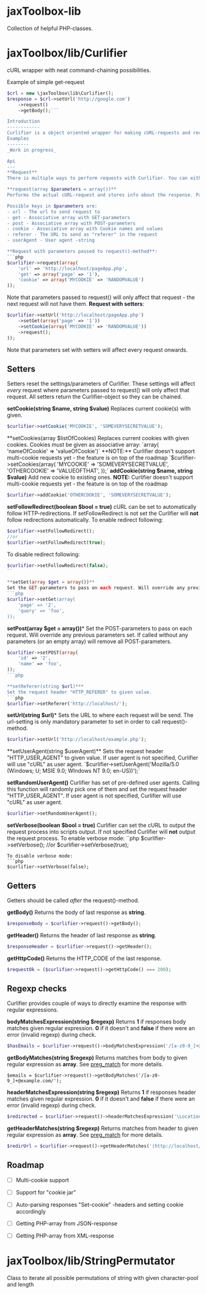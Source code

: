 jaxToolbox-lib
==============

Collection of helpful PHP-classes.

jaxToolbox/lib/Curlifier
========================
cURL wrapper with neat command-chaining possibilities.

Example of simple get-request
```php
$crl = new \jaxToolbox\lib\Curlifier();
$response = $crl->setUrl('http://google.com')
	->request()
	->getBody();```

Introduction
------------
Curlifier is a object oriented wrapper for making cURL-requests and receiving the response. It supports method chaining, post- and get-requests, cookies and custom user-agents. It also provides interface to validate responses header and body against given regexpes.
Examples
--------
_Work in progress_

Api
---
**Request**
There is multiple ways to perform requests with Curlifier. You can either set all required parameters with setters (see below) or pass them as parameter to the request()-method. Or you can mix the two ways.

**request(array $parameters = array())**
Performs the actual cURL-request and stores info about the response. Parameters to request() are optional but user _must_ provide URL either directly to request() or via setUrl()-method. Request will return the Curlifier-object so the actions after request() can be chained. This method will throw **CurlifierException** if URL is not provided.

Possible keys in $parameters are:
- url - The url to send request to
- get - Associative array with GET-parameters
- post - Associative array with POST-parameters
- cookie - Associative array with Cookie names and values
- referer - The URL to send as "referer" in the request
- userAgent - User agent -string

**Request with parameters passed to request()-method**:
```php
$curlifier->request(array(
    'url' => 'http://localhost/pageApp.php',
    'get' => array('page' => '1'),
    'cookie' => array('MYCOOKIE' => 'RANDOMVALUE')
));
```
Note that parameters passed to request() will only affect that request - the next request will not have them.
**Request with setters**:
```php
$curlifier->setUrl('http://localhost/pageApp.php')
    ->setGet(array('page' => '1'))
    ->setCookie(array('MYCOOKIE' => 'RANDOMVALUE'))
    ->request();
));
```
Note that parameters set with setters will affect every request onwards.

Setters
-------
Setters reset the settings/parameters of Curlifier. These settings will affect _every_ request where parameters passed to request() will only affect that request. All setters return the Curlifier-object so they can be chained.

**setCookie(string $name, string $value)**
Replaces current cookie(s) with given.
```php
$curlifier->setCookie('MYCOOKIE', 'SOMEVERYSECRETVALUE');
```

**setCookies(array $listOfCookies)
Replaces current cookies with given cookies. Cookies must be given as associative array:
`array( 'nameOfCookie' => 'valueOfCookie')`
**NOTE:** Curlifier doesn't support multi-cookie requests yet - the feature is on top of the roadmap
`$curlifier->setCookies(array(
    'MYCOOKIE' => 'SOMEVERYSECRETVALUE',
    'OTHERCOOKIE' => 'VALUEOFTHAT',
));`
**addCookie(string $name, string $value)**
Add new cookie to existing ones. **NOTE:** Curlifier doesn't support multi-cookie requests yet - the feature is on top of the roadmap
```php
$curlifier->addCookie('OTHERCOOKIE', 'SOMEVERYSECRETVALUE');
```

**setFollowRedirect(boolean $bool = true)**
cURL can be set to automatically follow HTTP-redirections. If setFollowRedirect is not set the Curlifier will **not** follow redirections automatically.
To enable redirect following:
```php
$curlifier->setFollowRedirect();
//or
$curlifier->setFollowRedirect(true);
```
To disable redirect following:
```php
$curlifier->setFollowRedirect(false);
``

**setGet(array $get = array())**
Set the GET-parameters to pass on each request. Will override any previous parameters set. If called without any parameters (or an empty array) will remove all GET-parameters.
```php
$curlifier->setGet(array(
    'page' => '2',
    'query' => 'foo',
));
```

**setPost(array $get = array())***
Set the POST-parameters to pass on each request. Will override any previous parameters set. If called without any parameters (or an empty array) will remove all POST-parameters.
```php
$curlifier->setPOST(array(
    'id' => '2',
    'name' => 'foo',
));
```php

**setReferer(string $url)***
Set the request header "HTTP_REFERER" to given value.
```php
$curlifier->setReferer('http://localhost/');
```

**setUrl(string $url)***
Sets the URL to where each request will be send. The url-setting is only mandatory parameter to set in order to call request()-method.
```php
$curlifier->setUrl('http://localhost/example.php');
```

**setUserAgent(string $userAgent)**
Sets the request header "HTTP_USER_AGENT" to given value. If user agent is not specified, Curlifier will use "cURL" as user agent.
`$curlifier->setUserAgent('Mozilla/5.0 (Windows; U; MSIE 9.0; WIndows NT 9.0; en-US))');`

**setRandomUserAgent()**
Curlifier has set of pre-defined user agents. Calling this function will randomly pick one of them and set the request header "HTTP_USER_AGENT". If user agent is not specified, Curlifier will use "cURL" as user agent.
```php
$curlifier->setRandomUserAgent();
```

**setVerbose(boolean $bool = true)**
Curlifier can set the cURL to output the request process into scripts output. If not specified Curlifier will **not** output the request process.
To enable verbose mode:
``php
$curlifier->setVerbose();
//or
$curlifier->setVerbose(true);
```
To disable verbose mode:
```php
$curlifier->setVerbose(false);
```

Getters
-------
Getters should be called _after_ the request()-method.

**getBody()**
Returns the body of last response as **string**.
```php
$responseBody = $curlifier->request()->getBody();
```


**getHeader()**
Returns the header of last response as **string**.
```php
$responseHeader = $curlifier->request()->getHeader();
```


**getHttpCode()**
Returns the HTTP_CODE of the last response.
```php
$requestOk = ($curlifier->request()->getHttpCode() === 200);
```

Regexp checks
-------------
Curlifier provides couple of ways to directly examine the response with regular expressions.

**bodyMatchesExpression(string $regexp)**
Returns **1** if responses body matches given regular expression. **0** if it doesn't and **false** if there were an error (invalid regexp) during check.
```php
$hasEmails = $curlifier->request()->bodyMatchesExpression('/[a-z0-9_]+@example.com/');
```

**getBodyMatches(string $regexp)**
Returns matches from body to given regular expression as **array**. See [preg_match](http://php.net/preg_match) for more details.
```
$emails = $curlifier->request()->getBodyMatches('/[a-z0-9_]+@example.com/');
```

**headerMatchesExpression(string $regexp)**
Returns **1** if responses header matches given regular expression. **0** if it doesn't and **false** if there were an error (invalid regexp) during check.
```php
$redirected = $curlifier->request()->headerMatchesExpression('\Location: (http(s)?:/)?/[/a-z0-9_]+.html\');
```

**getHeaderMatches(string $regexp)**
Returns matches from header to given regular expression as **array**. See [preg_match](http://php.net/preg_match) for more details.
```php
$redirUrl = $curlifier->request()->getHeaderMatches('|http://localhost/content/fi/[0-9/]+.html|');
```

Roadmap
-------
- [ ] Multi-cookie support
- [ ] Support for "cookie jar"
- [ ] Auto-parsing responses "Set-cookie" -headers and setting cookie accordingly
- [ ] Getting PHP-array from JSON-response
- [ ] Getting PHP-array from XML-response


jaxToolbox/lib/StringPermutator
===============================

Class to iterate all possible permutations of string with given character-pool and length
